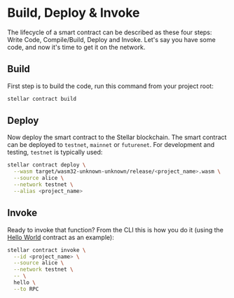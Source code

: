 # Build, Deploy & Invoke

The lifecycle of a smart contract can be described as these four steps: Write Code, Compile/Build, Deploy and Invoke. Let's say you have some code, and now it's time to get it on the network.

## Build
First step is to build the code, run this command from your project root:

```bash
stellar contract build
```

## Deploy
Now deploy the smart contract to the Stellar blockchain. The smart contract can be deployed to `testnet`, `mainnet` or `futurenet`. For development and testing, `testnet` is typically used:

```bash
stellar contract deploy \
  --wasm target/wasm32-unknown-unknown/release/<project_name>.wasm \
  --source alice \
  --network testnet \
  --alias <project_name>
```

## Invoke
Ready to invoke that function? From the CLI this is how you do it (using the [Hello World](https://developers.stellar.org/docs/build/smart-contracts/getting-started/hello-world) contract as an example):

```bash
stellar contract invoke \
  --id <project_name> \
  --source alice \
  --network testnet \
  -- \
  hello \
  --to RPC
```


